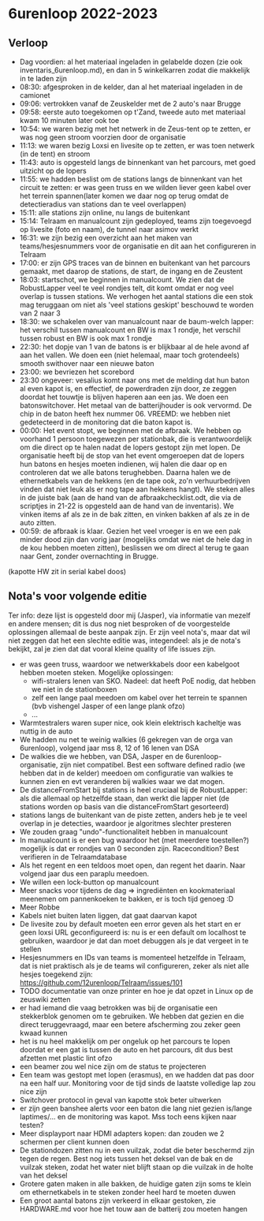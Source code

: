 # 6urenloop 2022-2023

## Verloop

- Dag voordien: al het materiaal ingeladen in gelabelde dozen (zie ook inventaris_6urenloop.md), en dan in 5 winkelkarren zodat die makkelijk in te laden zijn
- 08:30: afgesproken in de kelder, dan al het materiaal ingeladen in de camionet
- 09:06: vertrokken vanaf de Zeuskelder met de 2 auto's naar Brugge
- 09:58: eerste auto toegekomen op t'Zand, tweede auto met materiaal kwam 10 minuten later ook toe
- 10:54: we waren bezig met het netwerk in de Zeus-tent op te zetten, er was nog geen stroom voorzien door de organisatie
- 11:13: we waren bezig Loxsi en livesite op te zetten, er was toen netwerk (in de tent) en stroom
- 11:43: auto is opgesteld langs de binnenkant van het parcours, met goed uitzicht op de lopers
- 11:55: we hadden beslist om de stations langs de binnenkant van het circuit te zetten: er was geen truss en we wilden liever geen kabel over het terrein spannen(later komen we daar nog op terug omdat de detectieradius van stations dan te veel overlappen)
- 15:11: alle stations zijn online, nu langs de buitenkant
- 15:14: Telraam en manualcount zijn gedeployed, teams zijn toegevoegd op livesite (foto en naam), de tunnel naar asimov werkt
- 16:31: we zijn bezig een overzicht aan het maken van teams/hesjesnummers voor de organisatie en dit aan het configureren in Telraam
- 17:00: er zijn GPS traces van de binnen en buitenkant van het parcours gemaakt, met daarop de stations, de start, de ingang en de Zeustent
- 18:03: startschot, we beginnen in manualcount. We zien dat de RobustLapper veel te veel rondjes telt, dit komt omdat er nog veel overlap is tussen stations. We verhogen het aantal stations die een stok mag teruggaan om niet als 'veel stations geskipt' beschouwd te worden van 2 naar 3
- 18:30: we schakelen over van manualcount naar de baum-welch lapper: het verschil tussen manualcount en BW is max 1 rondje, het verschil tussen robust en BW is ook max 1 rondje
- 22:30: het dopje van 1 van de batons is er blijkbaar al de hele avond af aan het vallen. We doen een (niet helemaal, maar toch grotendeels) smooth swithover naar een nieuwe baton
- 23:00: we bevriezen het scorebord
- 23:30 ongeveer: vesalius komt naar ons met de melding dat hun baton al even kapot is, en effectief, de powerdraden zijn door, ze zeggen doordat het touwtje is blijven haperen aan een jas. We doen een batonswitchover. Het metaal van de batterijhouder is ook vervormd. De chip in de baton heeft hex nummer 06. VREEMD: we hebben niet gedetecteerd in de monitoring dat die baton kapot is.
- 00:00: Het event stopt, we beginnen met de afbraak. We hebben op voorhand 1 persoon toegewezen per stationbak, die is verantwoordelijk om die direct op te halen nadat de lopers gestopt zijn met lopen. De organisatie heeft bij de stop van het event omgeroepen dat de lopers hun batons en hesjes moeten indienen, wij halen die daar op en controleren dat we alle batons terughebben. Daarna halen we de ethernetkabels van de hekkens (en de tape ook, zo'n verhuurbedrijven vinden dat niet leuk als er nog tape aan hekkens hangt). We steken alles in de juiste bak (aan de hand van de afbraakchecklist.odt, die via de scriptjes in 21-22 is opgesteld aan de hand van de inventaris). We vinken items af als ze in de bak zitten, en vinken bakken af als ze in de auto zitten.
- 00:59: de afbraak is klaar. Gezien het veel vroeger is en we een pak minder dood zijn dan vorig jaar (mogelijks omdat we niet de hele dag in de kou hebben moeten zitten), beslissen we om direct al terug te gaan naar Gent, zonder overnachting in Brugge.

(kapotte HW zit in serial kabel doos)


## Nota's voor volgende editie

Ter info: deze lijst is opgesteld door mij (Jasper), via informatie van mezelf en andere mensen; dit is dus nog niet besproken of de voorgestelde oplossingen allemaal de beste aanpak zijn. Er zijn veel nota's, maar dat wil niet zeggen dat het een slechte editie was, integendeel: als je de nota's bekijkt, zal je zien dat dat vooral kleine quality of life issues zijn.

- er was geen truss, waardoor we netwerkkabels door een kabelgoot hebben moeten steken. Mogelijke oplossingen:
    - wifi-stralers lenen van SKO. Nadeel: dat heeft PoE nodig, dat hebben we niet in de stationboxen
    - zelf een lange paal meedoen om kabel over het terrein te spannen (bvb vishengel Jasper of een lange plank ofzo)
    - ...
- Warmtestralers waren super nice, ook klein elektrisch kacheltje was nuttig in de auto
- We hadden nu net te weinig walkies (6 gekregen van de orga van 6urenloop), volgend jaar mss 8, 12 of 16 lenen van DSA
- De walkies die we hebben, van DSA, Jasper en de 6urenloop-organisatie, zijn niet compatibel. Best een software defined radio (we hebben dat in de kelder) meedoen om configuratie van walkies te kunnen zien en evt veranderen bij walkies waar we dat mogen.
- De distanceFromStart bij stations is heel cruciaal bij de RobustLapper: als die allemaal op hetzelfde staan, dan werkt die lapper niet (de stations worden op basis van die distanceFromStart gesorteerd)
- stations langs de buitenkant van de piste zetten, anders heb je te veel overlap in je detecties, waardoor je algoritmes slechter presteren
- We zouden graag "undo"-functionaliteit hebben in manualcount
- In manualcount is er een bug waardoor het (met meerdere toestellen?) mogelijk is dat er rondjes van 0 seconden zijn. Racecondition? Best verifieren in de Telraamdatabase
- Als het regent en een teldoos moet open, dan regent het daarin. Naar volgend jaar dus een paraplu meedoen.
- We willen een lock-button op manualcount
- Meer snacks voor tijdens de dag => ingrediënten en kookmateriaal meenemen om pannenkoeken te bakken, er is toch tijd genoeg :D
- Meer Robbe
- Kabels niet buiten laten liggen, dat gaat daarvan kapot
- De livesite zou by default moeten een error geven als het start en er geen loxsi URL geconfigureerd is: nu is er een default om localhost te gebruiken, waardoor je dat dan moet debuggen als je dat vergeet in te stellen
- Hesjesnummers en IDs van teams is momenteel hetzelfde in Telraam, dat is niet praktisch als je de teams wil configureren, zeker als niet alle hesjes toegekend zijn: https://github.com/12urenloop/Telraam/issues/101
- TODO documentatie van onze printer en hoe je dat opzet in Linux op de zeuswiki zetten
- er had iemand die vaag betrokken was bij de organisatie een stekkerblok genomen om te gebruiken. We hebben dat gezien en die direct teruggevraagd, maar een betere afscherming zou zeker geen kwaad kunnen
- het is nu heel makkelijk om per ongeluk op het parcours te lopen doordat er een gat is tussen de auto en het parcours, dit dus best afzetten met plastic lint ofzo
- een beamer zou wel nice zijn om de status te projecteren
- Een team was gestopt met lopen (erasmus), en we hadden dat pas door na een half uur. Monitoring voor de tijd sinds de laatste volledige lap zou nice zijn
- Switchover protocol in geval van kapotte stok beter uitwerken
- er zijn geen banshee alerts voor een baton die lang niet gezien is/lange laptimes/... en de monitoring was kapot. Mss toch eens kijken naar testen?
- Meer displayport naar HDMI adapters kopen: dan zouden we 2 schermen per client kunnen doen
- De stationdozen zitten nu in een vuilzak, zodat die beter beschermd zijn tegen de regen. Best nog iets tussen het deksel van de bak en de vuilzak steken, zodat het water niet blijft staan op die vuilzak in de holte van het deksel
- Grotere gaten maken in alle bakken, de huidige gaten zijn soms te klein om ethernetkabels in te steken zonder heel hard te moeten duwen
- Een groot aantal batons zijn verkeerd in elkaar gestoken, zie HARDWARE.md voor hoe het touw aan de batterij zou moeten hangen
